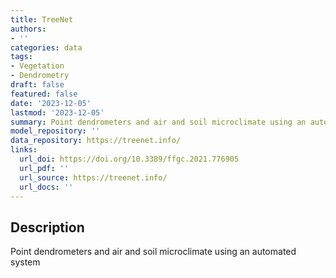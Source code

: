 ```yaml
---
title: TreeNet
authors:
- ''
categories: data
tags:
- Vegetation
- Dendrometry
draft: false
featured: false
date: '2023-12-05'
lastmod: '2023-12-05'
summary: Point dendrometers and air and soil microclimate using an automated system
model_repository: ''
data_repository: https://treenet.info/
links:
  url_doi: https://doi.org/10.3389/ffgc.2021.776905
  url_pdf: ''
  url_source: https://treenet.info/
  url_docs: ''
---
```


## Description

Point dendrometers and air and soil microclimate using an automated system

